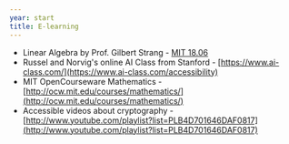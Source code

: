 ```yaml
---
year: start
title: E-learning
---
```


- Linear Algebra by Prof. Gilbert Strang - [MIT 18.06](http://ocw.mit.edu/courses/mathematics/18-06-linear-algebra-spring-2010/)
- Russel and Norvig's online AI Class from Stanford - [https://www.ai-class.com/](https://www.ai-class.com/accessibility)
- MIT OpenCourseware Mathematics - [http://ocw.mit.edu/courses/mathematics/](http://ocw.mit.edu/courses/mathematics/)
- Accessible videos about cryptography - [http://www.youtube.com/playlist?list=PLB4D701646DAF0817](http://www.youtube.com/playlist?list=PLB4D701646DAF0817)
